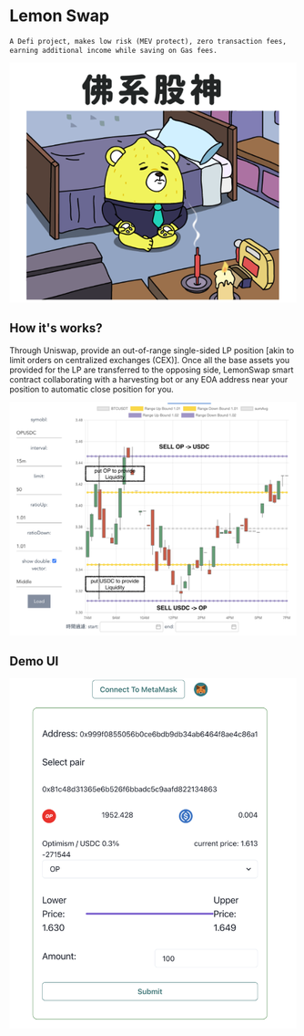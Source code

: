 # Lemon Swap

```
A Defi project, makes low risk (MEV protect), zero transaction fees, earning additional income while saving on Gas fees.
```

![](./doc/imgs/characteristics.png)

## How it's works?

Through Uniswap, provide an out-of-range single-sided LP position [akin to limit orders on centralized exchanges (CEX)].
Once all the base assets you provided for the LP are transferred to the opposing side, LemonSwap smart contract collaborating with a harvesting bot or any EOA address near your position to automatic close position for you.

![](./doc/imgs/strategies_explain.png)

## Demo UI

![](./doc/imgs/UI.png)